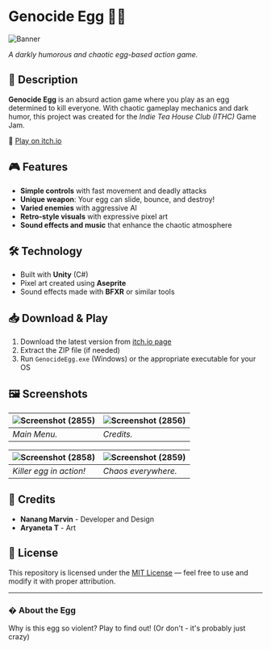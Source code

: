 # Genocide Egg 🥚💀

![Banner](https://github.com/user-attachments/assets/7d59c5d2-cb54-4cad-b242-6ff0fde5c486)

*A darkly humorous and chaotic egg-based action game.*

## 📖 Description
**Genocide Egg** is an absurd action game where you play as an egg determined to kill everyone. With chaotic gameplay mechanics and dark humor, this project was created for the *Indie Tea House Club (ITHC)* Game Jam.

🔗 [Play on itch.io](https://marvin195.itch.io/genocide-egg)  

## 🎮 Features
- **Simple controls** with fast movement and deadly attacks
- **Unique weapon**: Your egg can slide, bounce, and destroy!
- **Varied enemies** with aggressive AI
- **Retro-style visuals** with expressive pixel art
- **Sound effects and music** that enhance the chaotic atmosphere

## 🛠️ Technology
- Built with **Unity** (C#)
- Pixel art created using **Aseprite**
- Sound effects made with **BFXR** or similar tools

## 📥 Download & Play
1. Download the latest version from [itch.io page](https://marvin195.itch.io/genocide-egg)
2. Extract the ZIP file (if needed)
3. Run `GenocideEgg.exe` (Windows) or the appropriate executable for your OS

## 🖼️ Screenshots
| ![Screenshot (2855)](https://github.com/user-attachments/assets/6f401e41-1a96-4eba-a115-2cfa8a70d9e5) | ![Screenshot (2856)](https://github.com/user-attachments/assets/972868e7-b1b2-4b16-b018-dba65b6740cd) |
|-------------------------------------|-------------------------------------|
| *Main Menu.*             | *Credits.*                |

| ![Screenshot (2858)](https://github.com/user-attachments/assets/fbac4119-246c-4c2e-8eef-cb817b390a6e) | ![Screenshot (2859)](https://github.com/user-attachments/assets/07b79e9c-217a-4f42-b633-d34f715b61a7) |
|-------------------------------------|-------------------------------------|
| *Killer egg in action!*             | *Chaos everywhere.*                |

## 🙏 Credits
- **Nanang Marvin** - Developer and Design
- **Aryaneta T** - Art

## 📜 License
This repository is licensed under the [MIT License](LICENSE) — feel free to use and modify it with proper attribution.

---

### � About the Egg
Why is this egg so violent? Play to find out! (Or don't - it's probably just crazy)
